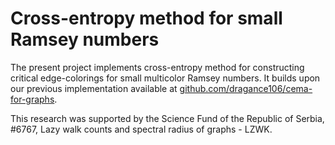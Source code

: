 # Cross-entropy method for small Ramsey numbers

The present project implements cross-entropy method for constructing critical edge-colorings for small multicolor Ramsey numbers. It builds upon our previous implementation available at [github.com/dragance106/cema-for-graphs](https://github.com/dragance106/cema-for-graphs).

This research was supported by the Science Fund of the Republic of Serbia, #6767, Lazy walk counts and spectral radius of graphs - LZWK.

